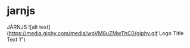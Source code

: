 # jarnjs
JÄRNJS
![alt text](https://media.giphy.com/media/wpVM8uZMwThC0/giphy.gif Logo Title Text 1")
